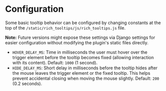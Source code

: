 # Configuration

Some basic tooltip behavior can be configured by changing constants at the top of the `/static/rich_tooltips/js/rich_tooltips.js` file.

**Note:** Future versions might expose these settings via Django settings for easier configuration without modifying the plugin's static files directly.

*   `HOVER_DELAY_MS`: Time in milliseconds the user must hover over the trigger element before the tooltip becomes fixed (allowing interaction with its content). Default: `1000` (1 second).
*   `HIDE_DELAY_MS`: Short delay in milliseconds before the tooltip hides after the mouse leaves the trigger element or the fixed tooltip. This helps prevent accidental closing when moving the mouse slightly. Default: `200` (0.2 seconds).

